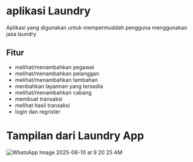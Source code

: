 # aplikasi Laundry

Aplikasi yang digunakan untuk mempermuddah pengguna menggunakan jasa laundry

## Fitur
- melihat/menambahkan pegawai
- melihat/menambahkan pelanggan
- melihat/menambahkan tambahan
- menbahkan layannan yang tersedia
- melihat/menambahkan cabang
- membuat transaksi
- melihat hasil transaksi
- login dan regrister

# Tampilan dari Laundry App
![WhatsApp Image 2025-06-10 at 9 20 25 AM](https://github.com/user-attachments/assets/a19b319c-2eca-49c8-a69d-0e220f43e5d9)
